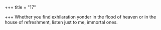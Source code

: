+++
title = "17"

+++
Whether you find exhilaration yonder in the flood of heaven or in the  house of refreshment,
listen just to me, immortal ones.